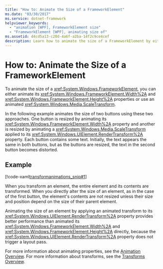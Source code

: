 ```yaml
---
title: "How to: Animate the Size of a FrameworkElement"
ms.date: "03/30/2017"
ms.service: dotnet-framework
helpviewer_keywords: 
  - "animation [WPF], FrameworkElement size"
  - "FrameworkElement [WPF], animating size of"
ms.assetid: d4cd5a13-c20d-4a6f-a2ba-14f2c9ce4cef
description: Learn how to animate the size of a FrameworkElement by either animating its Width and Height properties or using an animated ScaleTransform.
---
```

# How to: Animate the Size of a FrameworkElement

To animate the size of a <xref:System.Windows.FrameworkElement>, you can either animate its <xref:System.Windows.FrameworkElement.Width%2A> and <xref:System.Windows.FrameworkElement.Height%2A> properties or use an animated <xref:System.Windows.Media.ScaleTransform>.

In the following example animates the size of two buttons using these two approaches. One button is resized by animating its <xref:System.Windows.FrameworkElement.Width%2A> property and another is resized by animating a <xref:System.Windows.Media.ScaleTransform> applied to its <xref:System.Windows.UIElement.RenderTransform%2A> property. Each button contains some text. Initially, the text appears the same in both buttons, but as the buttons are resized, the text in the second button becomes distorted.

## Example

[!code-xaml[transformanimations_snip#1](~/samples/snippets/xaml/VS_Snippets_Wpf/transformanimations_snip/XAML/AnimatingSizeExample.xaml#1)]

When you transform an element, the entire element and its contents are transformed. When you directly alter the size of an element, as in the case of the first button, the element's contents are not resized unless their size and position depend on the size of their parent element.

Animating the size of an element by applying an animated transform to its <xref:System.Windows.UIElement.RenderTransform%2A> property provides better performance than animated its <xref:System.Windows.FrameworkElement.Width%2A> and <xref:System.Windows.FrameworkElement.Height%2A> directly, because the <xref:System.Windows.UIElement.RenderTransform%2A> property does not trigger a layout pass.

For more information about animating properties, see the [Animation Overview](../graphics-multimedia/animation-overview.md). For more information about transforms, see the [Transforms Overview](../graphics-multimedia/transforms-overview.md).

